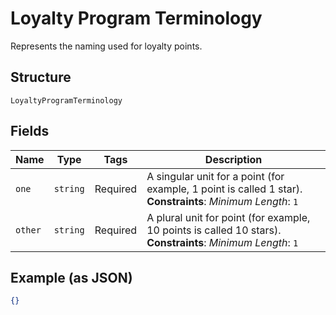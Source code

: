 
# Loyalty Program Terminology

Represents the naming used for loyalty points.

## Structure

`LoyaltyProgramTerminology`

## Fields

| Name | Type | Tags | Description |
|  --- | --- | --- | --- |
| `one` | `string` | Required | A singular unit for a point (for example, 1 point is called 1 star).<br>**Constraints**: *Minimum Length*: `1` |
| `other` | `string` | Required | A plural unit for point (for example, 10 points is called 10 stars).<br>**Constraints**: *Minimum Length*: `1` |

## Example (as JSON)

```json
{}
```

